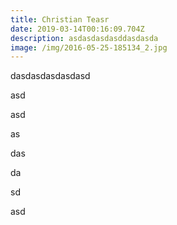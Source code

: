 ```yaml
---
title: Christian Teasr
date: 2019-03-14T00:16:09.704Z
description: asdasdasdasddasdasda
image: /img/2016-05-25-185134_2.jpg
---
```

dasdasdasdasdasd

asd

asd

as

das

da

sd

asd
